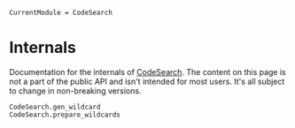 ```@meta
CurrentModule = CodeSearch
```

# Internals

Documentation for the internals of [CodeSearch](https://github.com/LilithHafner/CodeSearch.jl).
The content on this page is not a part of the public API and isn't intended for most users.
It's all subject to change in non-breaking versions.

```@docs
CodeSearch.gen_wildcard
CodeSearch.prepare_wildcards
```
